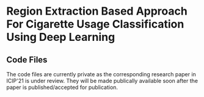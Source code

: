 # Region Extraction Based Approach For Cigarette Usage Classification Using Deep Learning
## Code Files
The code files are currently private as the corresponding research paper in ICIP'21 is under review. They will be made publically available soon after the paper is published/accepted for publication.

